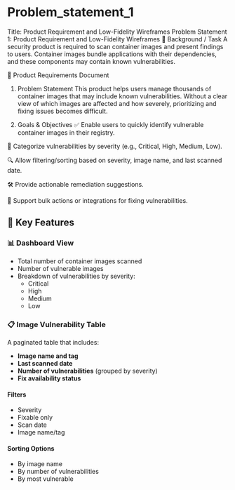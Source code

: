 # Problem_statement_1

Title: Product Requirement and Low-Fidelity Wireframes
Problem Statement 1: Product Requirement and Low-Fidelity Wireframes
📘 Background / Task
A security product is required to scan container images and present findings to users.
Container images bundle applications with their dependencies, and these components may contain known vulnerabilities.

📄 Product Requirements Document
1. Problem Statement
This product helps users manage thousands of container images that may include known vulnerabilities.
Without a clear view of which images are affected and how severely, prioritizing and fixing issues becomes difficult.

2. Goals & Objectives
✅ Enable users to quickly identify vulnerable container images in their registry.

🧮 Categorize vulnerabilities by severity (e.g., Critical, High, Medium, Low).

🔍 Allow filtering/sorting based on severity, image name, and last scanned date.

🛠️ Provide actionable remediation suggestions.

🔄 Support bulk actions or integrations for fixing vulnerabilities.

## 🔑 Key Features

### 📊 Dashboard View

- Total number of container images scanned
- Number of vulnerable images
- Breakdown of vulnerabilities by severity:
  - Critical
  - High
  - Medium
  - Low

### 📋 Image Vulnerability Table

A paginated table that includes:

- **Image name and tag**
- **Last scanned date**
- **Number of vulnerabilities** (grouped by severity)
- **Fix availability status**

#### Filters

- Severity
- Fixable only
- Scan date
- Image name/tag

#### Sorting Options

- By image name
- By number of vulnerabilities
- By most vulnerable

